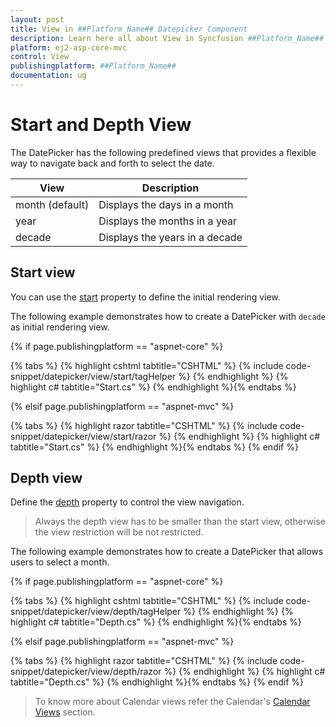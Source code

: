 ```yaml
---
layout: post
title: View in ##Platform_Name## Datepicker Component
description: Learn here all about View in Syncfusion ##Platform_Name## Datepicker component of Syncfusion Essential JS 2 and more.
platform: ej2-asp-core-mvc
control: View
publishingplatform: ##Platform_Name##
documentation: ug
---
```



# Start and Depth View

The DatePicker has the following predefined views that provides a flexible way to navigate back and forth to select the date.

| **View** | **Description** |
| --- | --- |
| month (default) | Displays the days in a month |
| year | Displays the months in a year |
| decade | Displays the years in a decade |

## Start view

You can use the [start](https://help.syncfusion.com/cr/aspnetcore-js2/Syncfusion.EJ2.Calendars.DatePicker.html#Syncfusion_EJ2_Calendars_DatePicker_Start) property to define the initial rendering view.

The following example demonstrates how to create a DatePicker with `decade` as initial rendering view.

{% if page.publishingplatform == "aspnet-core" %}

{% tabs %}
{% highlight cshtml tabtitle="CSHTML" %}
{% include code-snippet/datepicker/view/start/tagHelper %}
{% endhighlight %}
{% highlight c# tabtitle="Start.cs" %}
{% endhighlight %}{% endtabs %}

{% elsif page.publishingplatform == "aspnet-mvc" %}

{% tabs %}
{% highlight razor tabtitle="CSHTML" %}
{% include code-snippet/datepicker/view/start/razor %}
{% endhighlight %}
{% highlight c# tabtitle="Start.cs" %}
{% endhighlight %}{% endtabs %}
{% endif %}



## Depth view

Define the [depth](https://help.syncfusion.com/cr/aspnetcore-js2/Syncfusion.EJ2.Calendars.DatePicker.html#Syncfusion_EJ2_Calendars_DatePicker_Depth) property to control the view navigation.

> Always the depth view has to be smaller than the start view, otherwise the view restriction will be not restricted.

The following example demonstrates how to create a DatePicker that allows users to select a month.

{% if page.publishingplatform == "aspnet-core" %}

{% tabs %}
{% highlight cshtml tabtitle="CSHTML" %}
{% include code-snippet/datepicker/view/depth/tagHelper %}
{% endhighlight %}
{% highlight c# tabtitle="Depth.cs" %}
{% endhighlight %}{% endtabs %}

{% elsif page.publishingplatform == "aspnet-mvc" %}

{% tabs %}
{% highlight razor tabtitle="CSHTML" %}
{% include code-snippet/datepicker/view/depth/razor %}
{% endhighlight %}
{% highlight c# tabtitle="Depth.cs" %}
{% endhighlight %}{% endtabs %}
{% endif %}



> To know more about Calendar views refer the Calendar's [Calendar Views](../calendar/calendar-views/) section.